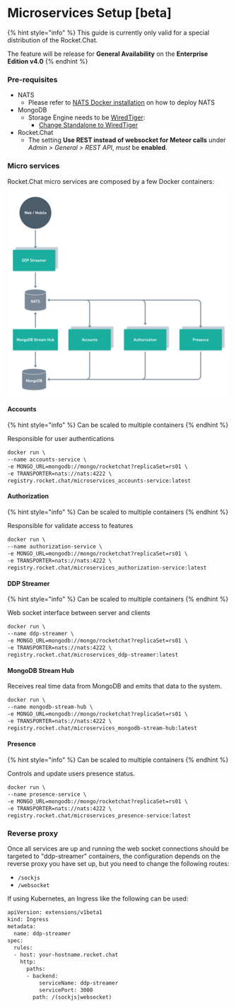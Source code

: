 # Microservices Setup \[beta\]

{% hint style="info" %}
This guide is currently only valid for a special distribution of the Rocket.Chat. 

The feature will be release for **General Availability** on the **Enterprise Edition v4.0**
{% endhint %}

### Pre-requisites

* NATS
  * Please refer to [NATS Docker installation](https://docs.nats.io/nats-server/nats_docker) on how to deploy NATS
* MongoDB
  * Storage Engine needs to be [WiredTiger](https://docs.mongodb.com/manual/core/wiredtiger/):
    * [Change Standalone to WiredTiger](https://docs.mongodb.com/manual/tutorial/change-standalone-wiredtiger/)
* Rocket.Chat
  * The setting **Use REST instead of websocket for Meteor calls** under _Admin &gt; General &gt; REST API_, _must_ be **enabled**.

### Micro services

Rocket.Chat micro services are composed by a few Docker containers:

![](../.gitbook/assets/image%20%283%29.png)

#### Accounts

{% hint style="info" %}
Can be scaled to multiple containers
{% endhint %}

Responsible for user authentications

```
docker run \
--name accounts-service \
-e MONGO_URL=mongodb://mongo/rocketchat?replicaSet=rs01 \
-e TRANSPORTER=nats://nats:4222 \
registry.rocket.chat/microservices_accounts-service:latest
```

#### Authorization

{% hint style="info" %}
Can be scaled to multiple containers
{% endhint %}

Responsible for validate access to features

```
docker run \
--name authorization-service \
-e MONGO_URL=mongodb://mongo/rocketchat?replicaSet=rs01 \
-e TRANSPORTER=nats://nats:4222 \
registry.rocket.chat/microservices_authorization-service:latest
```

#### DDP Streamer

{% hint style="info" %}
Can be scaled to multiple containers
{% endhint %}

Web socket interface between server and clients

```
docker run \
--name ddp-streamer \
-e MONGO_URL=mongodb://mongo/rocketchat?replicaSet=rs01 \
-e TRANSPORTER=nats://nats:4222 \
registry.rocket.chat/microservices_ddp-streamer:latest
```

#### MongoDB Stream Hub

Receives real time data from MongoDB and emits that data to the system.

```
docker run \
--name mongodb-stream-hub \
-e MONGO_URL=mongodb://mongo/rocketchat?replicaSet=rs01 \
-e TRANSPORTER=nats://nats:4222 \
registry.rocket.chat/microservices_mongodb-stream-hub:latest
```

#### Presence

{% hint style="info" %}
Can be scaled to multiple containers
{% endhint %}

Controls and update users presence status.

```
docker run \
--name presence-service \
-e MONGO_URL=mongodb://mongo/rocketchat?replicaSet=rs01 \
-e TRANSPORTER=nats://nats:4222 \
registry.rocket.chat/microservices_presence-service:latest
```

### Reverse proxy

Once all services are up and running the web socket connections should be targeted to "ddp-streamer" containers, the configuration depends on the reverse proxy you have set up, but you need to change the following routes:

* `/sockjs`
* `/websocket`

If using Kubernetes, an Ingress like the following can be used:

```text
apiVersion: extensions/v1beta1
kind: Ingress
metadata:
  name: ddp-streamer
spec:
  rules:
  - host: your-hostname.rocket.chat
    http:
      paths:
      - backend:
          serviceName: ddp-streamer
          servicePort: 3000
        path: /(sockjs|websocket)
```

